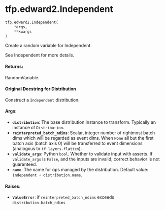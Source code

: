 <div itemscope itemtype="http://developers.google.com/ReferenceObject">
<meta itemprop="name" content="tfp.edward2.Independent" />
</div>

# tfp.edward2.Independent

``` python
tfp.edward2.Independent(
    *args,
    **kwargs
)
```

Create a random variable for Independent.

See Independent for more details.

#### Returns:

  RandomVariable.

#### Original Docstring for Distribution

Construct a `Independent` distribution.


#### Args:

* <b>`distribution`</b>: The base distribution instance to transform. Typically an
    instance of `Distribution`.
* <b>`reinterpreted_batch_ndims`</b>: Scalar, integer number of rightmost batch dims
    which will be regarded as event dims. When `None` all but the first
    batch axis (batch axis 0) will be transferred to event dimensions
    (analogous to `tf.layers.flatten`).
* <b>`validate_args`</b>: Python `bool`.  Whether to validate input with asserts.
    If `validate_args` is `False`, and the inputs are invalid,
    correct behavior is not guaranteed.
* <b>`name`</b>: The name for ops managed by the distribution.
    Default value: `Independent + distribution.name`.


#### Raises:

* <b>`ValueError`</b>: if `reinterpreted_batch_ndims` exceeds
    `distribution.batch_ndims`